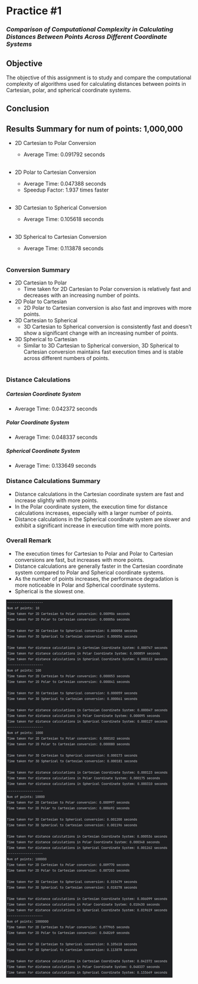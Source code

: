 # Practice #1

### _Comparison of Computational Complexity in Calculating Distances Between Points Across Different Coordinate Systems_

## Objective
The objective of this assignment is to study and compare the computational complexity of algorithms used for calculating distances between points in Cartesian, polar, and spherical coordinate systems.

## Conclusion

## Results Summary for num of points: 1,000,000

- 2D Cartesian to Polar Conversion
  - Average Time: 0.091792 seconds
<br/><br/> 

- 2D Polar to Cartesian Conversion
    - Average Time: 0.047388 seconds
    - Speedup Factor: 1.937 times faster
<br/><br/> 

- 3D Cartesian to Spherical Conversion
  - Average Time: 0.105618 seconds
<br/><br/> 

- 3D Spherical to Cartesian Conversion
  - Average Time: 0.113878 seconds
<br/><br/>

### Conversion Summary
- 2D Cartesian to Polar
  - Time taken for 2D Cartesian to Polar conversion is relatively fast and decreases with an increasing number of points.
- 2D Polar to Cartesian
  - 2D Polar to Cartesian conversion is also fast and improves with more points.
- 3D Cartesian to Spherical
  - 3D Cartesian to Spherical conversion is consistently fast and doesn't show a significant change with an increasing number of points.
- 3D Spherical to Cartesian
  - Similar to 3D Cartesian to Spherical conversion, 3D Spherical to Cartesian conversion maintains fast execution times and is stable across different numbers of points.
<br/><br/>

### Distance Calculations

##### Cartesian Coordinate System
- Average Time: 0.042372 seconds

##### Polar Coordinate System
- Average Time: 0.048337 seconds

##### Spherical Coordinate System
- Average Time: 0.133649 seconds

### Distance Calculations Summary
- Distance calculations in the Cartesian coordinate system are fast and increase slightly with more points.
- In the Polar coordinate system, the execution time for distance calculations increases, especially with a larger number of points.
- Distance calculations in the Spherical coordinate system are slower and exhibit a significant increase in execution time with more points.

### Overall Remark
- The execution times for Cartesian to Polar and Polar to Cartesian conversions are fast, but increases with more points.
- Distance calculations are generally faster in the Cartesian coordinate system compared to Polar and Spherical coordinate systems.
- As the number of points increases, the performance degradation is more noticeable in Polar and Spherical coordinate systems.
- Spherical is the slowest one.

![Result of the program computaitions](.\result.png)